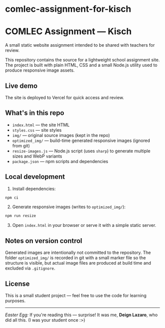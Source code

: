 # comlec-assignment-for-kisch

# COMLEC Assignment — Kisch

A small static website assignment intended to be shared with teachers for review.

This repository contains the source for a lightweight school assignment site. The project is built with plain HTML, CSS and a small Node.js utility used to produce responsive image assets.

## Live demo

The site is deployed to Vercel for quick access and review.

## What's in this repo

- `index.html` — the site HTML
- `styles.css` — site styles
- `img/` — original source images (kept in the repo)
- `optimized_img/` — build-time generated responsive images (ignored from git)
- `resize-images.js` — Node.js script (uses `sharp`) to generate multiple sizes and WebP variants
- `package.json` — npm scripts and dependencies

## Local development

1. Install dependencies:

```powershell
npm ci
```

2. Generate responsive images (writes to `optimized_img/`):

```powershell
npm run resize
```

3. Open `index.html` in your browser or serve it with a simple static server.

## Notes on version control

Generated images are intentionally not committed to the repository. The folder `optimized_img/` is recorded in git with a small marker file so the structure is visible, but actual image files are produced at build time and excluded via `.gitignore`.

## License

This is a small student project — feel free to use the code for learning purposes.

---

*Easter Egg:* If you're reading this — surprise! It was me, **Deign Lazaro**, who did all this. (I was your student once :>)

```
